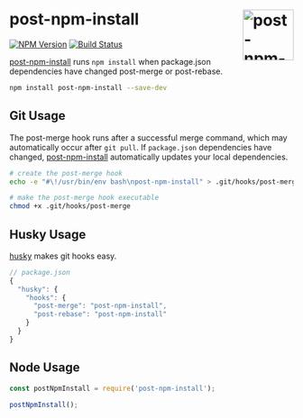 # post-npm-install [<img src="https://jonathantneal.github.io/js-logo.svg" alt="post-npm-install" width="90" height="90" align="right">][post-npm-install]

[![NPM Version][npm-img]][npm-url]
[![Build Status][cli-img]][cli-url]

[post-npm-install] runs `npm install` when package.json dependencies have
changed post-merge or post-rebase.

```sh
npm install post-npm-install --save-dev
```

## Git Usage

The post-merge hook runs after a successful merge command, which may
automatically occur after `git pull`. If `package.json` dependencies have
changed, [post-npm-install] automatically updates your local dependencies.

```sh
# create the post-merge hook
echo -e "#\!/usr/bin/env bash\npost-npm-install" > .git/hooks/post-merge

# make the post-merge hook executable
chmod +x .git/hooks/post-merge
```

## Husky Usage

[husky] makes git hooks easy.

```js
// package.json
{
  "husky": {
    "hooks": {
      "post-merge": "post-npm-install",
      "post-rebase": "post-npm-install"
    }
  }
}
```

## Node Usage

```js
const postNpmInstall = require('post-npm-install');

postNpmInstall();
```

[npm-url]: https://www.npmjs.com/package/post-npm-install
[npm-img]: https://img.shields.io/npm/v/post-npm-install.svg
[cli-url]: https://travis-ci.org/jonathantneal/post-npm-install
[cli-img]: https://img.shields.io/travis/jonathantneal/post-npm-install.svg

[husky]: https://github.com/typicode/husky
[post-npm-install]: https://github.com/jonathantneal/post-npm-install
